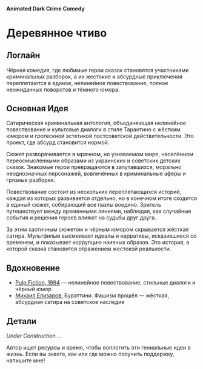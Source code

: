 #### Animated Dark Crime Comedy

# Деревянное чтиво

## Логлайн

Чёрная комедия, где любимые герои сказок становятся участниками криминальных разборок, а их жестокие и абсурдные приключения переплетаются в единое, нелинейное повествование, полное неожиданных поворотов и тёмного юмора.

## Основная Идея

Сатирическая криминальная антология, объединяющая нелинейное повествование и культовые диалоги в стиле Тарантино с жёстким юмором и гротескной эстетикой постсоветской действительности. Это проект, где абсурд становится нормой.

Сюжет разворачивается в мрачном, но узнаваемом мире, населённом переосмысленными образами из украинских и советских детских сказок. Знакомые герои превращаются в запутавшихся, морально неоднозначных персонажей, вовлечённых в криминальные аферы и грязные разборки.

Повествование состоит из нескольких переплетающихся историй, каждая из которых развивается отдельно, но в конечном итоге сходится в единый сюжет, собирающий все пазлы воедино. Зритель путешествует между временными линиями, наблюдая, как случайные события и решения героев влияют на судьбы друг друга.

За этим хаотичным сюжетом и чёрным юмором скрывается жёсткая сатира. Мультфильм высмеивает идеалы и нарративы, исказившиеся со временем, и показывает коррупцию наивных образов. Это история, в которой сказка становится отражением жестокой реальности.

## Вдохновение

- [Pulp Fiction, 1994](https://www.imdb.com/title/tt0110912/) — нелинейное повествование, стильные диалоги и чёрный юмор
- [Михаил Елизаров:](https://neolurk.org/wiki/%D0%9C%D0%B8%D1%85%D0%B0%D0%B8%D0%BB_%D0%95%D0%BB%D0%B8%D0%B7%D0%B0%D1%80%D0%BE%D0%B2) Бураттини. Фашизм прошёл — жёсткая, абсурдная сатира на советское наследие

## Детали

*Under Construction …*

Автор ищет ресурсы и время, чтобы воплотить эти гениальные идеи в жизнь. Если вы знаете, как или где можно получить поддержку, напишите мне!